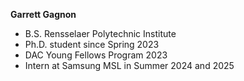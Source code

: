 **Garrett Gagnon**
* B.S. Rensselaer Polytechnic Institute
* Ph.D. student since Spring 2023
* DAC Young Fellows Program 2023
* Intern at Samsung MSL in Summer 2024 and 2025